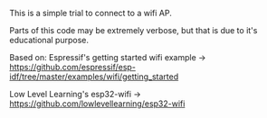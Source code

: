 This is a simple trial to connect to a wifi AP.

Parts of this code may be extremely verbose, but that is due to it's educational purpose.

Based on:
Espressif's getting started wifi example -> https://github.com/espressif/esp-idf/tree/master/examples/wifi/getting_started

Low Level Learning's esp32-wifi -> https://github.com/lowlevellearning/esp32-wifi

